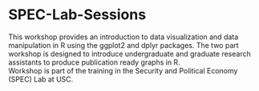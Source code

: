 # SPEC-Lab-Sessions
This workshop provides an introduction to data visualization and data manipulation in R using the ggplot2 and dplyr packages. 
The two part workshop is designed to introduce undergraduate and graduate research assistants to produce publication ready graphs in R.  
Workshop is part of the training in the Security and Political Economy (SPEC) Lab at USC.

